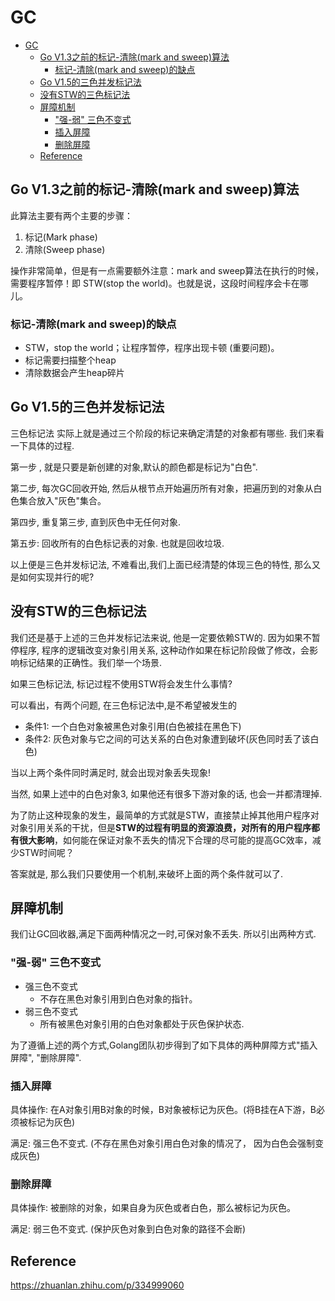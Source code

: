 # GC
- [GC](#gc)
  - [Go V1.3之前的标记-清除(mark and sweep)算法](#go-v13之前的标记-清除mark-and-sweep算法)
    - [标记-清除(mark and sweep)的缺点](#标记-清除mark-and-sweep的缺点)
  - [Go V1.5的三色并发标记法](#go-v15的三色并发标记法)
  - [没有STW的三色标记法](#没有stw的三色标记法)
  - [屏障机制](#屏障机制)
    - ["强-弱" 三色不变式](#强-弱-三色不变式)
    - [插入屏障](#插入屏障)
    - [删除屏障](#删除屏障)
  - [Reference](#reference)

## Go V1.3之前的标记-清除(mark and sweep)算法
此算法主要有两个主要的步骤：

1. 标记(Mark phase)
2. 清除(Sweep phase)

操作非常简单，但是有一点需要额外注意：mark and sweep算法在执行的时候，需要程序暂停！即 STW(stop the world)。也就是说，这段时间程序会卡在哪儿。

### 标记-清除(mark and sweep)的缺点

- STW，stop the world；让程序暂停，程序出现卡顿 (重要问题)。
- 标记需要扫描整个heap
- 清除数据会产生heap碎片

## Go V1.5的三色并发标记法

三色标记法 实际上就是通过三个阶段的标记来确定清楚的对象都有哪些. 我们来看一下具体的过程.

第一步 , 就是只要是新创建的对象,默认的颜色都是标记为"白色".

第二步, 每次GC回收开始, 然后从根节点开始遍历所有对象，把遍历到的对象从白色集合放入"灰色"集合。

第四步, 重复第三步, 直到灰色中无任何对象.

第五步: 回收所有的白色标记表的对象. 也就是回收垃圾.

以上便是三色并发标记法, 不难看出,我们上面已经清楚的体现三色的特性, 那么又是如何实现并行的呢?

## 没有STW的三色标记法

我们还是基于上述的三色并发标记法来说, 他是一定要依赖STW的. 因为如果不暂停程序, 程序的逻辑改变对象引用关系, 这种动作如果在标记阶段做了修改，会影响标记结果的正确性。我们举一个场景.

如果三色标记法, 标记过程不使用STW将会发生什么事情?

可以看出，有两个问题, 在三色标记法中,是不希望被发生的

- 条件1: 一个白色对象被黑色对象引用(白色被挂在黑色下)
- 条件2: 灰色对象与它之间的可达关系的白色对象遭到破坏(灰色同时丢了该白色)

当以上两个条件同时满足时, 就会出现对象丢失现象!

当然, 如果上述中的白色对象3, 如果他还有很多下游对象的话, 也会一并都清理掉.

为了防止这种现象的发生，最简单的方式就是STW，直接禁止掉其他用户程序对对象引用关系的干扰，但是**STW的过程有明显的资源浪费，对所有的用户程序都有很大影响**，如何能在保证对象不丢失的情况下合理的尽可能的提高GC效率，减少STW时间呢？

答案就是, 那么我们只要使用一个机制,来破坏上面的两个条件就可以了.

## 屏障机制
我们让GC回收器,满足下面两种情况之一时,可保对象不丢失. 所以引出两种方式.

### "强-弱" 三色不变式
- 强三色不变式
  - 不存在黑色对象引用到白色对象的指针。
- 弱三色不变式
  - 所有被黑色对象引用的白色对象都处于灰色保护状态.

为了遵循上述的两个方式,Golang团队初步得到了如下具体的两种屏障方式"插入屏障", "删除屏障".

### 插入屏障
具体操作: 在A对象引用B对象的时候，B对象被标记为灰色。(将B挂在A下游，B必须被标记为灰色)

满足: 强三色不变式. (不存在黑色对象引用白色对象的情况了， 因为白色会强制变成灰色)

### 删除屏障
具体操作: 被删除的对象，如果自身为灰色或者白色，那么被标记为灰色。

满足: 弱三色不变式. (保护灰色对象到白色对象的路径不会断)

## Reference
https://zhuanlan.zhihu.com/p/334999060
